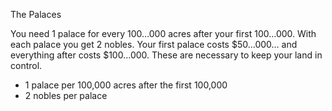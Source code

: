 The  Palaces

 You need 1 palace for every 100…000
acres after your first 100…000.  With
each palace you get 2 nobles.  Your
first palace costs $50…000… and
everything after costs $100…000.  These
are necessary to keep your land in
control.

- 1 palace per 100,000 acres after the first 100,000
- 2 nobles per palace
